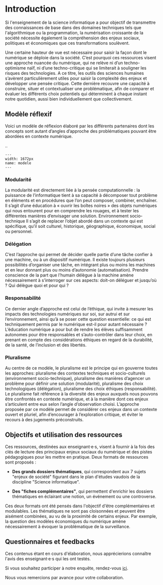
# Introduction

Si l'enseignement de la science informatique a pour objectif de transmettre des connaissances de base dans des domaines techniques tels que l'algorithmique ou la programmation, la numérisation croissante de la société nécessite également la compréhension des enjeux sociaux, politiques et économiques que ces transformations soulèvent. 

Une certaine hauteur de vue est nécessaire pour saisir la façon dont le numérique se déploie dans la société. C’est pourquoi ces ressources visent une approche nuancée du numérique, qui ne relève ni d’un techno-optimisme naïf, ni d’une techno-critique qui se limiterait à souligner les risques des technologies. A ce titre, les outils des sciences humaines s’avèrent particulièrement utiles pour saisir la complexité des enjeux et développer une pensée critique. Cette dernière recouvre une capacité à construire, situer et contextualiser une problématique, afin de comparer et évaluer les différents choix potentiels qui déterminent à chaque instant notre quotidien, aussi bien individuellement que collectivement.

## Modèle réflexif

Voici un modèle de réflexion élaboré par les différents partenaires dont les concepts
sont autant d’angles d’approche des problématiques pouvant être abordées en contexte numérique.

..
  ````{figure} images/modele.png
  ---
  width: 1672px
  name: modele
  ---
  ````


### Modularité

La modularité est directement liée à la pensée computationnelle : la puissance de
l’informatique tient à sa capacité à décomposer tout problème en éléments et en
procédures que l’on peut composer, combiner, enchaîner. Il s’agit d’une éducation à
« ouvrir les boîtes noires » des objets numériques qui nous entourent pour en comprendre
les rouages, et à tester les différentes manières d’envisager une solution.
Environnement socio-technique
Il s’agit de replacer l’objet abordé dans un contexte qui est spécifique, qu’il soit culturel,
historique, géographique, économique, social ou personnel.

### Délégation

C’est l’approche qui permet de décider quelle partie d’une tâche confier à une machine,
ou à un dispositif numérique. Il existe toujours plusieurs possibilités d’organiser
une tâche, en intégrant plus ou moins les machines et en leur donnant plus ou moins
d’autonomie (automatisation). Prendre conscience de la part que l’humain délègue
à la machine amène nécessairement à s’interroger sur ces aspects: doit-on déléguer
et jusqu’où ? Qui délègue quoi et pour qui ?

### Responsabilité

Ce dernier angle d’approche est celui de l’éthique, qui invite à mesurer les impacts des
technologies numériques sur soi, sur autrui et sur l’environnement, ainsi qu’à se poser
cette question essentielle: ce qui est techniquement permis par le numérique est-il pour
autant nécessaire ? L’éducation numérique a pour but de rendre les élèves suffisamment
autonomes pour être responsables et s’auto-contrôler dans leur choix, en prenant en
compte des considérations éthiques en regard de la durabilité, de la santé, de l’inclusion
et des libertés.

### Pluralisme

Au centre de ce modèle, le pluralisme est le principe qui en gouverne toutes les
approches: pluralisme des contextes techniques et socio-culturels (environnement
socio-technique), pluralisme des manières d’agencer un problème pour définir une
solution (modularité), pluralisme des choix technologiques (délégation), pluralisme des
choix éthiques (responsabilité). Le pluralisme fait référence à la diversité des enjeux
auxquels nous pouvons être confrontés en contexte numérique, et à la manière dont
ces enjeux s’articulent entre eux selon l’angle d’observation choisi. L’approche proposée
par ce modèle permet de considérer ces enjeux dans un contexte ouvert et pluriel, afin
d’encourager à l’exploration critique, et éviter le recours à des jugements préconstruits.

## Objectifs et utilisation des ressources

Ces ressources, destinées aux enseignant·e·s, visent à fournir à la fois des clés de lecture des principaux enjeux sociaux du numérique et des pistes pédagogiques pour les mettre en pratique. Deux formats de ressources sont proposés :

* **Des grands dossiers thématiques**, qui correspondent aux 7 sujets "enjeux de société" figurant dans le plan d'études vaudois de la discipline "Science informatique".


* **Des "fiches complémentaires"**, qui permettent d'enrichir les dossiers thématiques en éclairant une notion, un événement ou une controverse.

Ces deux formats ont été pensés dans l'objectif d'être complémentaires et modulables. Les thématiques ne sont pas cloisonnées et peuvent être aisément combinées, au vu de la proximité de certains enjeux. Par exemple, la question des modèles économiques du numérique amène nécessairement à évoquer la problématique de la surveillance.


## Questionnaires et feedbacks


Ces contenus étant en cours d'élaboration, nous apprécierions connaître l'avis des enseignant·e·s qui les ont testés.

Si vous souhaitez participer à notre enquête, rendez-vous [ici](https://www.surveymonkey.com/r/s2postensejs).

Nous vous remercions par avance pour votre collaboration.